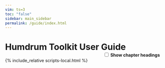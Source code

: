 ```yaml
---
vim: ts=3
toc: "false"
sidebar: main_sidebar
permalink: /guide/index.html
---
```


Humdrum Toolkit User Guide
============================

<div id="verbose">
<input id="chapter-headings" onclick="toggleHeadings();" type="checkbox"> Show chapter headings
</div>
<div id="index"></div>

<style>

ul.index {
	list-style: none;
}

#verbose {
	margin-top: -20px;
	white-space: nowrap;
	float: right;
	font-weight: bold;
}

.chapter-number {
	display: inline-block;
	width: 150px;
	color: black;
}

div.heading {
	padding-left: 85px;
}

div.heading i {
	padding-right: 5px;
}

div.heading-number {
	display: inline-block;
	width: 100px;
}

</style>

<script>
var guide = {{ site.data.guide | jsonify }}
console.log("GUIDE", guide);

generateIndex(guide, "#index");

function generateIndex(data, selector) {
	var element = document.querySelector(selector);
	if (!element) {
		console.log("Error: cannot find target", selector);
		return;
	}
	var output = "";
	output += "<ul class='index'>";
	for (var i=0; i<data.length; i++) {
		output += "<li>";
		var counter = data[i].chapter;
		if (counter < 10) {
			counter = "0" + counter;
		}
		output += "<a href=ch" + counter + ">";
		output += "<span class='chapter-number'>";
		output += "Chapter ";
		output += data[i].chapter;
		output += ": ";
		output += "</span>";
		output += data[i].title;
		output += "</a>";
		output += "<div style='display:none;' class='heading' data-chapter='ch" + counter + "'>";
		output += "</div>";
		output += "</li>";
	}
	output += "<ul class='index'>";
	element.innerHTML = output;
}

</script>

{% include_relative scripts-local.html %}

